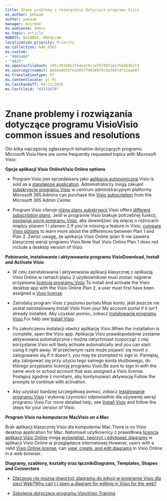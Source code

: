 ```yaml
---
title: Znane problemy i rozwiązania dotyczące programu Visio
ms.author: pebaum
author: pebaum
manager: mnirkhe
ms.audience: Admin
ms.topic: article
ROBOTS: NOINDEX, NOFOLLOW
localization_priority: Priority
ms.collection: Adm_O365
ms.custom:
- "9002484"
- "4825"
ms.openlocfilehash: 195c383d0b3f64eac9c2ef673971b1764d63b1f4
ms.sourcegitcommit: 6010e6b55f6d3057f9038979cda3987df12aae93
ms.translationtype: HT
ms.contentlocale: pl-PL
ms.lasthandoff: 04/11/2020
ms.locfileid: "43231678"
---
```

# <a name="visio-common-issues-and-resolutions"></a><span data-ttu-id="ccd0e-102">Znane problemy i rozwiązania dotyczące programu Visio</span><span class="sxs-lookup"><span data-stu-id="ccd0e-102">Visio common issues and resolutions</span></span>

<span data-ttu-id="ccd0e-103">Oto kilka najczęściej zgłaszanych tematów dotyczących programu Microsoft Visio:</span><span class="sxs-lookup"><span data-stu-id="ccd0e-103">Here are some frequently requested topics with Microsoft Visio:</span></span>

<span data-ttu-id="ccd0e-104">**Opcje aplikacji Visio Online**</span><span class="sxs-lookup"><span data-stu-id="ccd0e-104">**Visio Online options**</span></span>

- <span data-ttu-id="ccd0e-105">Program Visio jest sprzedawany jako [aplikacja autonomiczna](https://products.office.com/visio/flowchart-software).</span><span class="sxs-lookup"><span data-stu-id="ccd0e-105">Visio is sold as a [standalone application](https://products.office.com/visio/flowchart-software).</span></span> <span data-ttu-id="ccd0e-106">Administratorzy mogą zakupić [subskrypcję programu Visio](https://docs.microsoft.com/alchemyinsights/purchase-visio-subscription) w centrum administracyjnym platformy Microsoft 365.</span><span class="sxs-lookup"><span data-stu-id="ccd0e-106">Admins can purchase the [Visio subscription](https://docs.microsoft.com/alchemyinsights/purchase-visio-subscription) from the Microsoft 365 Admin Center.</span></span>

- <span data-ttu-id="ccd0e-107">Program Visio oferuje [różne plany subskrypcji](https://products.office.com/visio/microsoft-visio-plans-and-pricing-compare-visio-options).</span><span class="sxs-lookup"><span data-stu-id="ccd0e-107">Visio offers [different subscription plans](https://products.office.com/visio/microsoft-visio-plans-and-pricing-compare-visio-options).</span></span> <span data-ttu-id="ccd0e-108">Jeśli w programie Visio brakuje potrzebnej funkcji, [porównaj opcje programu Visio](https://products.office.com/visio/microsoft-visio-plans-and-pricing-compare-visio-options), aby dowiedzieć się więcej o różnicach między planem 1 i planem 2.</span><span class="sxs-lookup"><span data-stu-id="ccd0e-108">If you're missing a feature in Visio, [compare Visio options](https://products.office.com/visio/microsoft-visio-plans-and-pricing-compare-visio-options) to learn more about the differences between Plan 1 and Plan 2.</span></span>  <span data-ttu-id="ccd0e-109">Zwróć uwagę, że aplikacja Visio Online (plan 1) nie zawiera klasycznej wersji programu Visio.</span><span class="sxs-lookup"><span data-stu-id="ccd0e-109">Note that Visio Online Plan 1 does not include a desktop version of Visio.</span></span>

<span data-ttu-id="ccd0e-110">**Pobieranie, instalowanie i aktywowanie programu Visio**</span><span class="sxs-lookup"><span data-stu-id="ccd0e-110">**Download, Install and Activate Visio**</span></span>

- <span data-ttu-id="ccd0e-111">W celu zainstalowania i aktywowania aplikacji klasycznej z aplikacją Visio Online w ramach planu 2 użytkownikowi musi zostać najpierw przypisana [licencja programu Visio](https://docs.microsoft.com/office365/admin/subscriptions-and-billing/assign-licenses-to-users).</span><span class="sxs-lookup"><span data-stu-id="ccd0e-111">To install and activate the Visio desktop app with the Visio Online Plan 2, a user must first have been assigned a [Visio license](https://docs.microsoft.com/office365/admin/subscriptions-and-billing/assign-licenses-to-users).</span></span>

- <span data-ttu-id="ccd0e-112">Zainstaluj program Visio z poziomu portalu Moje konto, jeśli jeszcze nie został zainstalowany.</span><span class="sxs-lookup"><span data-stu-id="ccd0e-112">Install Visio from your My account portal if it isn't already installed.</span></span> <span data-ttu-id="ccd0e-113">Aby uzyskać pomoc, zobacz [Instalowanie programu Visio](https://support.office.com/article/f98f21e3-aa02-4827-9167-ddab5b025710).</span><span class="sxs-lookup"><span data-stu-id="ccd0e-113">For help see [Install Visio](https://support.office.com/article/f98f21e3-aa02-4827-9167-ddab5b025710).</span></span>

- <span data-ttu-id="ccd0e-114">Po zakończeniu instalacji otwórz aplikację Visio.</span><span class="sxs-lookup"><span data-stu-id="ccd0e-114">When the installation is complete, open the Visio app.</span></span> <span data-ttu-id="ccd0e-115">Aplikacja Visio prawdopodobnie zostanie aktywowana automatycznie i można natychmiast rozpocząć z niej korzystanie.</span><span class="sxs-lookup"><span data-stu-id="ccd0e-115">Visio will likely activate automatically and you can start using it right away.</span></span> <span data-ttu-id="ccd0e-116">W przeciwnym razie może pojawić się monit o zalogowanie się.</span><span class="sxs-lookup"><span data-stu-id="ccd0e-116">If it doesn't, you may be prompted to sign in.</span></span> <span data-ttu-id="ccd0e-117">Pamiętaj, aby zalogować się przy użyciu tego samego konta służbowego, do którego przypisano licencję programu Visio.</span><span class="sxs-lookup"><span data-stu-id="ccd0e-117">Be sure to sign in with the same work or school account that was assigned a Visio license.</span></span> <span data-ttu-id="ccd0e-118">Postępuj zgodnie z monitami, aby kontynuować aktywację.</span><span class="sxs-lookup"><span data-stu-id="ccd0e-118">Follow the prompts to continue with activation.</span></span>

- <span data-ttu-id="ccd0e-119">Aby uzyskać bardziej szczegółową pomoc, zobacz [Instalowanie programu Visio](https://support.office.com/article/f98f21e3-aa02-4827-9167-ddab5b025710) i wykonaj czynności odpowiednie dla używanej wersji programu Visio.</span><span class="sxs-lookup"><span data-stu-id="ccd0e-119">For more detailed help, see [Install Visio](https://support.office.com/article/f98f21e3-aa02-4827-9167-ddab5b025710) and follow the steps for your version of Visio.</span></span>

<span data-ttu-id="ccd0e-120">**Program Visio na komputerze Mac**</span><span class="sxs-lookup"><span data-stu-id="ccd0e-120">**Visio on a Mac**</span></span>

<span data-ttu-id="ccd0e-121">Brak aplikacji klasycznej Visio dla komputerów Mac.</span><span class="sxs-lookup"><span data-stu-id="ccd0e-121">There is no Visio desktop application for Mac.</span></span> <span data-ttu-id="ccd0e-122">Natomiast użytkownicy z prawidłową [licencją aplikacji Visio Online](https://docs.microsoft.com/office365/admin/subscriptions-and-billing/assign-licenses-to-users) mogą [wyświetlać, tworzyć i edytować diagramy](https://support.office.com/article/06f04845-91b8-4e8f-881f-a43c970735fc) w aplikacji Visio Online w przeglądarce internetowej.</span><span class="sxs-lookup"><span data-stu-id="ccd0e-122">However, users with a valid [Visio Online license](https://docs.microsoft.com/office365/admin/subscriptions-and-billing/assign-licenses-to-users), can [view, create, and edit diagrams](https://support.office.com/article/06f04845-91b8-4e8f-881f-a43c970735fc) in Visio Online in a web browser.</span></span>

<span data-ttu-id="ccd0e-123">**Diagramy, szablony, kształty oraz łączniki**</span><span class="sxs-lookup"><span data-stu-id="ccd0e-123">**Diagrams, Templates, Shapes and Connectors**</span></span>

- [<span data-ttu-id="ccd0e-124">Dlaczego nie można otworzyć diagramu do edycji w programie Visio dla sieci Web?</span><span class="sxs-lookup"><span data-stu-id="ccd0e-124">Why can't I open a diagram for editing in Visio for the web?</span></span>](https://support.microsoft.com/pl-PL/office/why-can-t-i-open-a-diagram-for-editing-in-visio-for-the-web-ea4a23d3-21d3-4878-945e-cf1be4140357)

- [<span data-ttu-id="ccd0e-125">Szkolenia dotyczące programu Visio</span><span class="sxs-lookup"><span data-stu-id="ccd0e-125">Visio Training</span></span>](https://support.office.com/article/visio-training-e058bcfa-1d90-4653-afc6-e84d54cf94a6)
